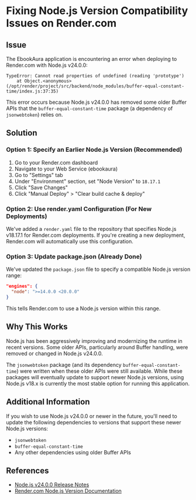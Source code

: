 # Fixing Node.js Version Compatibility Issues on Render.com

## Issue

The EbookAura application is encountering an error when deploying to Render.com with Node.js v24.0.0:

```
TypeError: Cannot read properties of undefined (reading 'prototype')
    at Object.<anonymous> (/opt/render/project/src/backend/node_modules/buffer-equal-constant-time/index.js:37:35)
```

This error occurs because Node.js v24.0.0 has removed some older Buffer APIs that the `buffer-equal-constant-time` package (a dependency of `jsonwebtoken`) relies on.

## Solution

### Option 1: Specify an Earlier Node.js Version (Recommended)

1. Go to your Render.com dashboard
2. Navigate to your Web Service (ebookaura)
3. Go to "Settings" tab
4. Under "Environment" section, set "Node Version" to `18.17.1`
5. Click "Save Changes"
6. Click "Manual Deploy" > "Clear build cache & deploy"

### Option 2: Use render.yaml Configuration (For New Deployments)

We've added a `render.yaml` file to the repository that specifies Node.js v18.17.1 for Render.com deployments. If you're creating a new deployment, Render.com will automatically use this configuration.

### Option 3: Update package.json (Already Done)

We've updated the `package.json` file to specify a compatible Node.js version range:

```json
"engines": {
  "node": ">=14.0.0 <20.0.0"
}
```

This tells Render.com to use a Node.js version within this range.

## Why This Works

Node.js has been aggressively improving and modernizing the runtime in recent versions. Some older APIs, particularly around Buffer handling, were removed or changed in Node.js v24.0.0.

The `jsonwebtoken` package (and its dependency `buffer-equal-constant-time`) were written when these older APIs were still available. While these packages will eventually update to support newer Node.js versions, using Node.js v18.x is currently the most stable option for running this application.

## Additional Information

If you wish to use Node.js v24.0.0 or newer in the future, you'll need to update the following dependencies to versions that support these newer Node.js versions:

- `jsonwebtoken`
- `buffer-equal-constant-time`
- Any other dependencies using older Buffer APIs

## References

- [Node.js v24.0.0 Release Notes](https://nodejs.org/en/blog/release/v24.0.0)
- [Render.com Node.js Version Documentation](https://render.com/docs/node-version) 